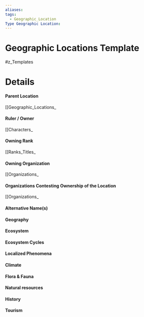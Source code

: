 ```yaml
---
aliases: 
tags:
  - Geographic_Location
Type Geographic Location:
---
```

# Geographic Locations Template
#z_Templates



# Details
#### Parent Location
[[Geographic_Locations_
#### Ruler / Owner
[[Characters_
#### Owning Rank
[[Ranks_Titles_
#### Owning Organization
[[Organizations_
#### Organizations Contesting Ownership of the Location
[[Organizations_
#### Alternative Name(s)
#### Geography
#### Ecosystem
#### Ecosystem Cycles
#### Localized Phenomena
#### Climate
#### Flora & Fauna
#### Natural resources
#### History
#### Tourism
